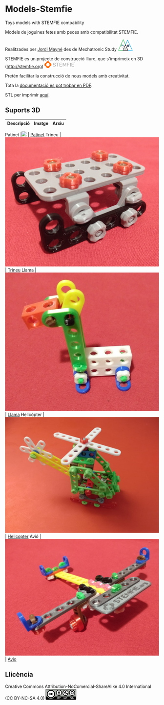 # Models-Stemfie

Toys models with STEMFIE compability

Models de joguines fetes amb peces amb compatibilitat STEMFIE. 

Realitzades per [Jordi Mayné](https://github.com/maynej) des de Mechatronic Study <img src="Patinet/Imatges/Logo3senseFons.png" width="50" />

STEMFIE es un projecte de construcció lliure, que s'imprimeix en 3D (http://stemfie.org) <img src="Patinet/Imatges/LogoSTEMFIE.png" width="100" />

Pretén facilitar la construcció de nous models amb creativitat. 

Tota la [documentació es pot trobar en PDF](https://github.com/maynej/Electronics-Stemfie/tree/main/Doc).

STL per imprimir [aquí](https://github.com/maynej/Electronics-Stemfie).

## Suports 3D
  
Descripció         | Imatge          | Arxiu         
------------- | ------------- | ------------- 

Patinet |![](Painet/Imatges/Patinet.jpg) | [Patinet](Patinet/STL/ArduinoNanoStemfie.stl)
Trineu |![](Trineu/Imatges/Trineu.jpg) | [Trineu](Patinet/STL/ArduinoNanoStemfie.stl)
Llama |![](Llama/Imatges/Llama.jpg) | [Llama](Patinet/STL/ArduinoNanoStemfie.stl)
Helicòpter |![](Helicopter/Imatges/Helicopter.jpg) | [Helicopter](Patinet/STL/ArduinoNanoStemfie.stl)
Avió |![](Avio/Imatges/Avio2.jpg) | [Avio](Patinet/STL/ArduinoNanoStemfie.stl)


## Llicència

Creative Commons Attribution-NoComercial-ShareAlike 4.0 International (CC BY-NC-SA 4.0)  <img src="Patinet/Imatges/CC.png" width="100" />
